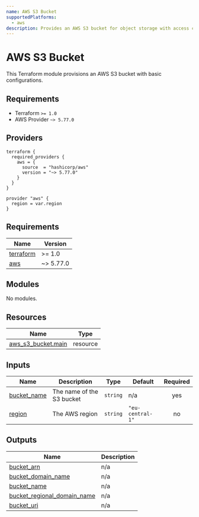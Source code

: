 ```yaml
---
name: AWS S3 Bucket
supportedPlatforms:
  - aws
description: Provides an AWS S3 bucket for object storage with access controls, lifecycle policies, and encryption.
---
```


# AWS S3 Bucket

This Terraform module provisions an AWS S3 bucket with basic configurations.

## Requirements
- Terraform `>= 1.0`
- AWS Provider `~> 5.77.0`

## Providers

```hcl
terraform {
  required_providers {
    aws = {
      source  = "hashicorp/aws"
      version = "~> 5.77.0"
    }
  }
}

provider "aws" {
  region = var.region
}
````

<!-- BEGIN_TF_DOCS -->
## Requirements

| Name | Version |
|------|---------|
| <a name="requirement_terraform"></a> [terraform](#requirement\_terraform) | >= 1.0 |
| <a name="requirement_aws"></a> [aws](#requirement\_aws) | ~> 5.77.0 |

## Modules

No modules.

## Resources

| Name | Type |
|------|------|
| [aws_s3_bucket.main](https://registry.terraform.io/providers/hashicorp/aws/latest/docs/resources/s3_bucket) | resource |

## Inputs

| Name | Description | Type | Default | Required |
|------|-------------|------|---------|:--------:|
| <a name="input_bucket_name"></a> [bucket\_name](#input\_bucket\_name) | The name of the S3 bucket | `string` | n/a | yes |
| <a name="input_region"></a> [region](#input\_region) | The AWS region | `string` | `"eu-central-1"` | no |

## Outputs

| Name | Description |
|------|-------------|
| <a name="output_bucket_arn"></a> [bucket\_arn](#output\_bucket\_arn) | n/a |
| <a name="output_bucket_domain_name"></a> [bucket\_domain\_name](#output\_bucket\_domain\_name) | n/a |
| <a name="output_bucket_name"></a> [bucket\_name](#output\_bucket\_name) | n/a |
| <a name="output_bucket_regional_domain_name"></a> [bucket\_regional\_domain\_name](#output\_bucket\_regional\_domain\_name) | n/a |
| <a name="output_bucket_uri"></a> [bucket\_uri](#output\_bucket\_uri) | n/a |
<!-- END_TF_DOCS -->
